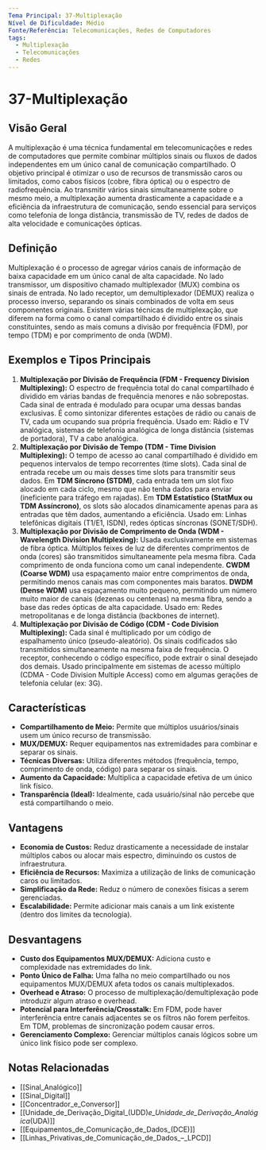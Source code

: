 ```yaml
---
Tema Principal: 37-Multiplexação
Nível de Dificuldade: Médio
Fonte/Referência: Telecomunicações, Redes de Computadores
tags:
  - Multiplexação
  - Telecomunicações
  - Redes
---
```


# 37-Multiplexação

## Visão Geral

A multiplexação é uma técnica fundamental em telecomunicações e redes de computadores que permite combinar múltiplos sinais ou fluxos de dados independentes em um único canal de comunicação compartilhado. O objetivo principal é otimizar o uso de recursos de transmissão caros ou limitados, como cabos físicos (cobre, fibra óptica) ou o espectro de radiofrequência. Ao transmitir vários sinais simultaneamente sobre o mesmo meio, a multiplexação aumenta drasticamente a capacidade e a eficiência da infraestrutura de comunicação, sendo essencial para serviços como telefonia de longa distância, transmissão de TV, redes de dados de alta velocidade e comunicações ópticas.

## Definição

Multiplexação é o processo de agregar vários canais de informação de baixa capacidade em um único canal de alta capacidade. No lado transmissor, um dispositivo chamado multiplexador (MUX) combina os sinais de entrada. No lado receptor, um demultiplexador (DEMUX) realiza o processo inverso, separando os sinais combinados de volta em seus componentes originais. Existem várias técnicas de multiplexação, que diferem na forma como o canal compartilhado é dividido entre os sinais constituintes, sendo as mais comuns a divisão por frequência (FDM), por tempo (TDM) e por comprimento de onda (WDM).

## Exemplos e Tipos Principais

1.  **Multiplexação por Divisão de Frequência (FDM - Frequency Division Multiplexing):** O espectro de frequência total do canal compartilhado é dividido em várias bandas de frequência menores e não sobrepostas. Cada sinal de entrada é modulado para ocupar uma dessas bandas exclusivas. É como sintonizar diferentes estações de rádio ou canais de TV, cada um ocupando sua própria frequência. Usado em: Rádio e TV analógica, sistemas de telefonia analógica de longa distância (sistemas de portadora), TV a cabo analógica.
2.  **Multiplexação por Divisão de Tempo (TDM - Time Division Multiplexing):** O tempo de acesso ao canal compartilhado é dividido em pequenos intervalos de tempo recorrentes (time slots). Cada sinal de entrada recebe um ou mais desses time slots para transmitir seus dados. Em **TDM Síncrono (STDM)**, cada entrada tem um slot fixo alocado em cada ciclo, mesmo que não tenha dados para enviar (ineficiente para tráfego em rajadas). Em **TDM Estatístico (StatMux ou TDM Assíncrono)**, os slots são alocados dinamicamente apenas para as entradas que têm dados, aumentando a eficiência. Usado em: Linhas telefônicas digitais (T1/E1, ISDN), redes ópticas síncronas (SONET/SDH).
3.  **Multiplexação por Divisão de Comprimento de Onda (WDM - Wavelength Division Multiplexing):** Usada exclusivamente em sistemas de fibra óptica. Múltiplos feixes de luz de diferentes comprimentos de onda (cores) são transmitidos simultaneamente pela mesma fibra. Cada comprimento de onda funciona como um canal independente. **CWDM (Coarse WDM)** usa espaçamento maior entre comprimentos de onda, permitindo menos canais mas com componentes mais baratos. **DWDM (Dense WDM)** usa espaçamento muito pequeno, permitindo um número muito maior de canais (dezenas ou centenas) na mesma fibra, sendo a base das redes ópticas de alta capacidade. Usado em: Redes metropolitanas e de longa distância (backbones de internet).
4.  **Multiplexação por Divisão de Código (CDM - Code Division Multiplexing):** Cada sinal é multiplicado por um código de espalhamento único (pseudo-aleatório). Os sinais codificados são transmitidos simultaneamente na mesma faixa de frequência. O receptor, conhecendo o código específico, pode extrair o sinal desejado dos demais. Usado principalmente em sistemas de acesso múltiplo (CDMA - Code Division Multiple Access) como em algumas gerações de telefonia celular (ex: 3G).

## Características

*   **Compartilhamento de Meio:** Permite que múltiplos usuários/sinais usem um único recurso de transmissão.
*   **MUX/DEMUX:** Requer equipamentos nas extremidades para combinar e separar os sinais.
*   **Técnicas Diversas:** Utiliza diferentes métodos (frequência, tempo, comprimento de onda, código) para separar os sinais.
*   **Aumento da Capacidade:** Multiplica a capacidade efetiva de um único link físico.
*   **Transparência (Ideal):** Idealmente, cada usuário/sinal não percebe que está compartilhando o meio.

## Vantagens

*   **Economia de Custos:** Reduz drasticamente a necessidade de instalar múltiplos cabos ou alocar mais espectro, diminuindo os custos de infraestrutura.
*   **Eficiência de Recursos:** Maximiza a utilização de links de comunicação caros ou limitados.
*   **Simplificação da Rede:** Reduz o número de conexões físicas a serem gerenciadas.
*   **Escalabilidade:** Permite adicionar mais canais a um link existente (dentro dos limites da tecnologia).

## Desvantagens

*   **Custo dos Equipamentos MUX/DEMUX:** Adiciona custo e complexidade nas extremidades do link.
*   **Ponto Único de Falha:** Uma falha no meio compartilhado ou nos equipamentos MUX/DEMUX afeta todos os canais multiplexados.
*   **Overhead e Atraso:** O processo de multiplexação/demultiplexação pode introduzir algum atraso e overhead.
*   **Potencial para Interferência/Crosstalk:** Em FDM, pode haver interferência entre canais adjacentes se os filtros não forem perfeitos. Em TDM, problemas de sincronização podem causar erros.
*   **Gerenciamento Complexo:** Gerenciar múltiplos canais lógicos sobre um único link físico pode ser complexo.

## Notas Relacionadas

*   [[Sinal_Analógico]]
*   [[Sinal_Digital]]
*   [[Concentrador_e_Conversor]]
*   [[Unidade_de_Derivação_Digital_(UDD)_e_Unidade_de_Derivação_Analógica_(UDA)]]
*   [[Equipamentos_de_Comunicação_de_Dados_(DCE)]]
*   [[Linhas_Privativas_de_Comunicação_de_Dados_–_LPCD]]

